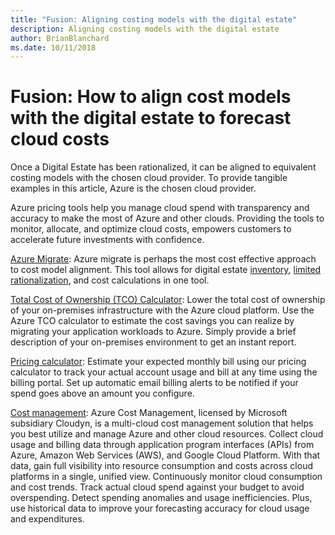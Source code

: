 ```yaml
---
title: "Fusion: Aligning costing models with the digital estate"
description: Aligning costing models with the digital estate
author: BrianBlanchard
ms.date: 10/11/2018
---
```


# Fusion: How to align cost models with the digital estate to forecast cloud costs

Once a Digital Estate has been rationalized, it can be aligned to equivalent costing models with the chosen cloud provider. To provide tangible examples in this article, Azure is the chosen cloud provider.

Azure pricing tools help you manage cloud spend with transparency and accuracy to make the most of Azure and other clouds. Providing the tools to monitor, allocate, and optimize cloud costs, empowers customers to accelerate future investments with confidence.

[Azure Migrate](/azure/migrate/migrate-overview): Azure migrate is perhaps the most cost effective approach to cost model alignment. This tool allows for digital estate [inventory](inventory.md), [limited rationalization](rationalize.md), and cost calculations in one tool.

[Total Cost of Ownership (TCO) Calculator](https://azure.com/tco): Lower the total cost of ownership of your on-premises infrastructure with the Azure cloud platform. Use the Azure TCO calculator to estimate the cost savings you can realize by migrating your application workloads to Azure. Simply provide a brief description of your on-premises environment to get an instant report.

[Pricing calculator](https://azure.microsoft.com/en-in/pricing/): Estimate your expected monthly bill using our pricing calculator to track your actual account usage and bill at any time using the billing portal. Set up automatic email billing alerts to be notified if your spend goes above an amount you configure.

[Cost management](https://azure.microsoft.com/en-in/services/cost-management/): Azure Cost Management, licensed by Microsoft subsidiary Cloudyn, is a multi-cloud cost management solution that helps you best utilize and manage Azure and other cloud resources. Collect cloud usage and billing data through application program interfaces (APIs) from Azure, Amazon Web Services (AWS), and Google Cloud Platform. With that data, gain full visibility into resource consumption and costs across cloud platforms in a single, unified view. Continuously monitor cloud consumption and cost trends. Track actual cloud spend against your budget to avoid overspending. Detect spending anomalies and usage inefficiencies. Plus, use historical data to improve your forecasting accuracy for cloud usage and expenditures.
